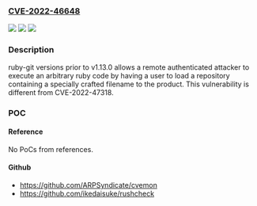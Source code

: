 ### [CVE-2022-46648](https://cve.mitre.org/cgi-bin/cvename.cgi?name=CVE-2022-46648)
![](https://img.shields.io/static/v1?label=Product&message=ruby-git&color=blue)
![](https://img.shields.io/static/v1?label=Version&message=versions%20prior%20to%20v1.13.0%20&color=brightgreen)
![](https://img.shields.io/static/v1?label=Vulnerability&message=Code%20injection&color=brightgreen)

### Description

ruby-git versions prior to v1.13.0 allows a remote authenticated attacker to execute an arbitrary ruby code by having a user to load a repository containing a specially crafted filename to the product. This vulnerability is different from CVE-2022-47318.

### POC

#### Reference
No PoCs from references.

#### Github
- https://github.com/ARPSyndicate/cvemon
- https://github.com/ikedaisuke/rushcheck

